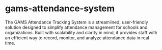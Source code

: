 # gams-attendance-system
The GAMS Attendance Tracking System is a streamlined, user-friendly solution designed to simplify attendance management for schools and organizations. Built with scalability and clarity in mind, it provides staff with an efficient way to record, monitor, and analyze attendance data in real time.
